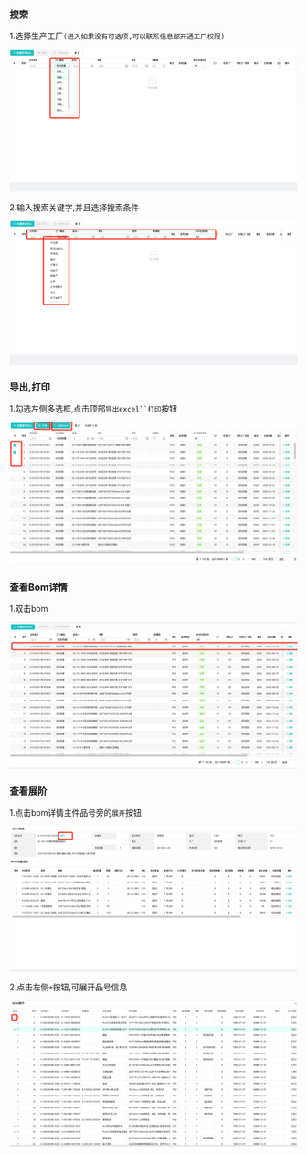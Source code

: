 <!--

 * @Author: max
 * @Date: 2022-04-01 09:05:52
 * @LastEditTime: 2022-04-01 09:05:53
 * @LastEditors: max
 * @Description: bom清单
 * @FilePath: /up-admin/docs/erp/list.md
-->

### 搜索

1.选择生产工厂`(进入如果没有可选项,可以联系信息部开通工厂权限)`

![image-20220401090703580](list.assets/image-20220401090703580.png)

2.输入搜索关键字,并且选择搜索条件

![image-20220401090803682](list.assets/image-20220401090803682.png)

### 导出,打印

1.勾选左侧多选框,点击顶部`导出excel``打印`按钮

![image-20220401090921857](list.assets/image-20220401090921857.png)

### 查看Bom详情

1.双击bom

![image-20220401091110630](list.assets/image-20220401091110630.png)

### 查看展阶

1.点击bom详情主件品号旁的`展开`按钮

![image-20220401091129962](list.assets/image-20220401091129962.png)

2.点击左侧`+`按钮,可展开品号信息

![image-20220401091402087](list.assets/image-20220401091402087.png)

